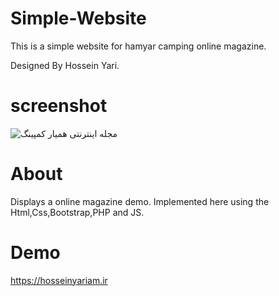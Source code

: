 # Simple-Website
This is a simple website for hamyar camping online magazine.

Designed By Hossein Yari.

# screenshot

<img src="https://hosseinyariam.ir/images/screenshot.webp" alt="مجله اینترنتی همیار کمپینگ">

# About
Displays a online magazine demo. Implemented here using the Html,Css,Bootstrap,PHP and JS.

# Demo
https://hosseinyariam.ir
